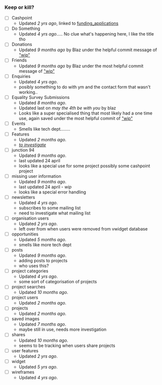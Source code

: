 ### Keep or kill?

- [ ] Cashpoint
  - Updated _2 yrs ago_, linked to [funding_applications](https://github.com/vinspired/vwidget/blob/staging/app/controllers/funding_applications_controller.rb)
- [ ] Do Something
  - Updated _4 yrs ago_..... No clue what's happening here, I like the title tho
- [ ] Donations
  - Updated _9 months ago_ by Blaz under the helpful commit message of ["wip"](https://github.com/vinspired/vwidget/commit/fb68351ba09650a261f1a3a734ab41d30fc7864b)
- [ ] Friends
  - Updated _9 months ago_ by Blaz under the most helpful commit message of ["wip"](https://github.com/vinspired/vwidget/commit/fb68351ba09650a261f1a3a734ab41d30fc7864b)
- [ ] Enquiries
  - Updated _4 yrs ago_.
  - posibly something to do with ym and the contact form that wasn't working..
- [ ] Equality Survey Submissions
  - Updated _8 months ago_.
  - Updated last on _may the 4th be with you_ by blaz
  - Looks like a super specialised thing that most likely had a one time use, again saved under the most helpful commit of ["wip"](https://github.com/vinspired/vwidget/commit/b5c39ffd6903a7bd0647297d17e5e718cbfc5b00)
- [ ] Events
  - Smells like tech dept........
- [ ] Features
  - Updated _2 months ago_.
  - *[to investigate](https://github.com/vinspired/vwidget/blob/staging/app/controllers/features_controller.rb)*
- [ ] junction 94
  - Updated _9 months ago_.
  - last updated 24 april
  - looks like a special use for some project possibly some cashpoint project
- [ ] missing user information
  - Updated _9 months ago_.
  - last updated 24 april - _wip_
  - looks like a special error handling
- [ ] newsletters
  - Updated _4 yrs ago_.
  - subscribes to some mailing list
  - need to investigate what mailing list
- [ ] organisation users
  - Updated _2 yrs ago_.
  - left over from when users were removed from vwidget database
- [ ] opportunities
  - Updated _5 months ago_.
  - smells like more tech dept
- [ ] posts
  - Updated _9 months ago_.
  - adding posts to projects
  - who uses this?
- [ ] project categories
  - Updated _4 yrs ago_.
  - some sort of categorisation of projects
- [ ] project searches
  - Updated _10 months ago_.
- [ ] project users
  - Updated _2 months ago_.
- [ ] projects
  - Updated _2 months ago_.
- [ ] saved images
  - Updated _7 months ago_.
  - maybe still in use, needs more investigation
- [ ] shares
  - Updated _10 months ago_.
  - seems to be tracking when users share projects
- [ ] user features
  - Updated _2 yrs ago_.
- [ ] widget
  - Updated _5 yrs ago_.
- [ ] wireframes
  - Updated _4 yrs ago_.
